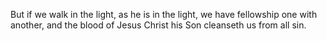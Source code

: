 But if we walk in the light, as he is in the light, we have fellowship one with another, and the blood of Jesus Christ his Son cleanseth us from all sin.

